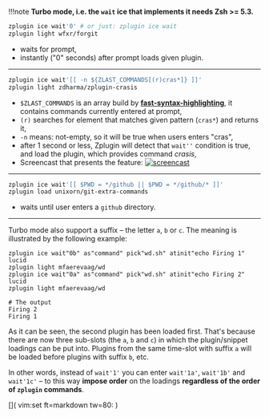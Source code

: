 !!!note
    **Turbo mode, i.e. the `wait` ice that implements it needs Zsh >= 5.3.**

```zsh
zplugin ice wait'0' # or just: zplugin ice wait
zplugin light wfxr/forgit
```

 - waits for prompt,
 - instantly ("0" seconds) after prompt loads given plugin.

***

```zsh
zplugin ice wait'[[ -n ${ZLAST_COMMANDS[(r)cras*]} ]]'
zplugin light zdharma/zplugin-crasis
```

 - `$ZLAST_COMMANDS` is an array build by [**fast-syntax-highlighting**](https://github.com/zdharma/fast-syntax-highlighting), it contains commands currently entered at prompt,
 - `(r)` searches for element that matches given pattern (`cras*`) and returns it,
 - `-n` means: not-empty, so it will be true when users enters "cras",
 - after 1 second or less, Zplugin will detect that `wait''` condition is true, and load the plugin, which provides command *crasis*,
 - Screencast that presents the feature:
    [![screencast](https://asciinema.org/a/149725.svg)](https://asciinema.org/a/149725)

***

```zsh
zplugin ice wait'[[ $PWD = */github || $PWD = */github/* ]]'
zplugin load unixorn/git-extra-commands
```

- waits until user enters a `github` directory.

***

Turbo mode also support a suffix – the letter `a`, `b` or `c`. The meaning is
illustrated by the following example:

```
zplugin ice wait"0b" as"command" pick"wd.sh" atinit"echo Firing 1" lucid
zplugin light mfaerevaag/wd
zplugin ice wait"0a" as"command" pick"wd.sh" atinit"echo Firing 2" lucid
zplugin light mfaerevaag/wd

# The output
Firing 2
Firing 1
```

As it can be seen, the second plugin has been loaded first. That's because there
are now three sub-slots (the `a`, `b` and `c`) in which the plugin/snippet
loadings can be put into. Plugins from the same time-slot with suffix `a` will
be loaded before plugins with suffix `b`, etc.

In other words, instead of `wait'1'` you can enter `wait'1a'`, `wait'1b'` and
`wait'1c'` – to this way **impose order** on the loadings **regardless of the
order of `zplugin` commands**. 



[]( vim:set ft=markdown tw=80: )

